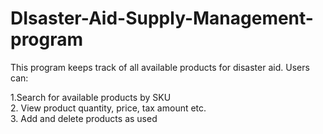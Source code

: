 # DIsaster-Aid-Supply-Management-program

This program keeps track of all available products for disaster aid. Users can:

1.Search for available products by SKU  
2. View product quantity, price, tax amount etc.  
3. Add and delete products as used  
